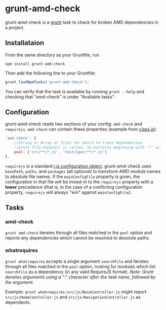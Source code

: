 grunt-amd-check
======================

grunt-amd-check is a [grunt](http://gruntjs.com/) task to check for
broken AMD dependencies in a project.


Installataion
-------------

From the same directory as your Gruntfile, run

```
npm install grunt-amd-check
```

Then add the following line to your Gruntfile:

```js
grunt.loadNpmTasks('grunt-amd-check');
```

You can verify that the task is available by running `grunt --help` and
checking that "amd-check" is under "Available tasks".


Configuration
-------------

grunt-amd-check reads two sections of your config: `amd-check` and
`requirejs`. `amd-check` can contain these properties (example from
[class.js](https://github.com/zship/class.js)):

```js
'amd-check': {
	//String or Array of files for which to trace dependencies
	//grunt.file.expand() is called, so patterns beginning with "!" will be excluded
	pool: ['src/**/*.js', 'test/spec/**/*.js']
},
```

`requirejs` is a standard [r.js configuration
object](https://github.com/jrburke/r.js/blob/master/build/example.build.js).
grunt-amd-check uses `basePath`, `paths`, and `packages` (all optional)
to transform AMD module names to absolute file names. If the `mainConfigFile`
property is given, the configuration in that file will be mixed-in to the
`requirejs` property with a **lower** precedence (that is, in the case of a
conflicting configuration property, `requirejs` will always "win" against
`mainConfigFile`).


Tasks
-----

### amd-check

`grunt amd-check` iterates through all files matched in the `pool` option and
reports any dependencies which cannot be resolved to absolute paths.

### whatrequires

`grunt whatrequires` accepts a single argument `searchFile` and iterates
through all files matched in the `pool` option, looking for modules which list
`searchFile` as a dependency (in any valid RequireJS format). _Note: Grunt
denotes arguments using a ":" character after the task name, followed by the
argument._

Example: `grunt whatrequires:src/js/BaseController.js` might report
`src/js/HomeController.js` and `src/js/NavigationController.js` as dependents.
